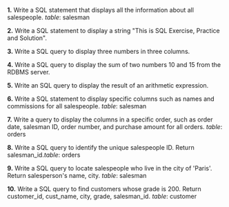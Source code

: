
**1.** Write a SQL statement that displays all the information about all salespeople. *table*: salesman

**2.** Write a SQL statement to display a string "This is SQL Exercise, Practice and Solution". 

**3.** Write a SQL query to display three numbers in three columns. 

**4.** Write a SQL query to display the sum of two numbers 10 and 15 from the RDBMS server. 

**5.** Write an SQL query to display the result of an arithmetic expression.

**6.** Write a SQL statement to display specific columns such as names and commissions for all salespeople. *table*: salesman

**7.** Write a query to display the columns in a specific order, such as order date, salesman ID, order number, and purchase amount for all orders. *table*: orders

**8.** Write a SQL query to identify the unique salespeople ID. Return salesman_id.*table*: orders

**9.** Write a SQL query to locate salespeople who live in the city of 'Paris'. Return salesperson's name, city. *table*: salesman

**10.** Write a SQL query to find customers whose grade is 200. Return customer_id, cust_name, city, grade, salesman_id. *table*: customer
